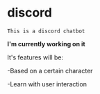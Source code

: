 # discord
`This is a discord chatbot`

**I'm currently working on it**

It's features will be:


-Based on a certain character


-Learn with user interaction

